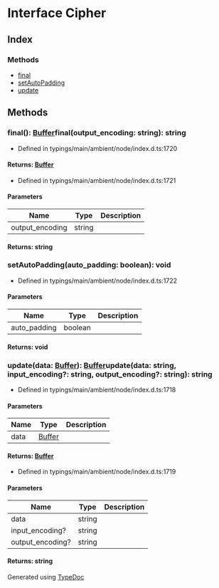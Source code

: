 # Interface Cipher


## Index

### Methods
* [final](_typings_main_ambient_node_index_d_._crypto_.cipher.md#final)
* [setAutoPadding](_typings_main_ambient_node_index_d_._crypto_.cipher.md#setautopadding)
* [update](_typings_main_ambient_node_index_d_._crypto_.cipher.md#update)

## Methods

### final(): [Buffer](_typings_main_ambient_node_index_d_.buffer.md)final(output_encoding: string): string
  
* Defined in typings/main/ambient/node/index.d.ts:1720

#### Returns: [Buffer](_typings_main_ambient_node_index_d_.buffer.md)
  
* Defined in typings/main/ambient/node/index.d.ts:1721


#### Parameters

| Name | Type | Description |
| ---- | ---- | ---- |
| output_encoding | string|  |

#### Returns: string

### setAutoPadding(auto_padding: boolean): void
  
* Defined in typings/main/ambient/node/index.d.ts:1722


#### Parameters

| Name | Type | Description |
| ---- | ---- | ---- |
| auto_padding | boolean|  |

#### Returns: void

### update(data: [Buffer](_typings_main_ambient_node_index_d_.buffer.md)): [Buffer](_typings_main_ambient_node_index_d_.buffer.md)update(data: string, input_encoding?: string, output_encoding?: string): string
  
* Defined in typings/main/ambient/node/index.d.ts:1718


#### Parameters

| Name | Type | Description |
| ---- | ---- | ---- |
| data | [Buffer](_typings_main_ambient_node_index_d_.buffer.md)|  |

#### Returns: [Buffer](_typings_main_ambient_node_index_d_.buffer.md)
  
* Defined in typings/main/ambient/node/index.d.ts:1719


#### Parameters

| Name | Type | Description |
| ---- | ---- | ---- |
| data | string|  |
| input_encoding? | string|  |
| output_encoding? | string|  |

#### Returns: string


Generated using [TypeDoc](http://typedoc.io)
